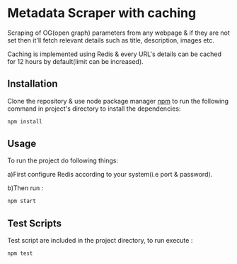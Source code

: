 # Metadata Scraper with caching

Scraping of OG(open graph) parameters from any webpage & if they are not set then it'll fetch relevant details such as title, description, images etc.

Caching is implemented using Redis & every URL's details can be cached for 12 hours by default(limit can be increased).

## Installation

Clone the repository & use node package manager [npm](https://www.npmjs.com/package/node) to run the following command in project's directory to install the dependencies:

```bash
npm install
```

## Usage

To run the project do following things:

  a)First configure Redis according to your system(i.e port & password).

  b)Then run :

```bash
npm start
```

## Test Scripts

Test script are included in the project directory, to run execute :

```bash
npm test
```
